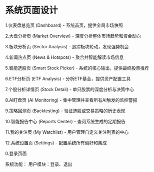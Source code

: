 
# 系统页面设计

1.仪表盘总览页 (Dashboard) - 系统首页，提供全局市场快照

2.大盘分析页 (Market Overview) - 深度分析整体市场趋势和资金动向

3.板块分析页 (Sector Analysis) - 追踪板块轮动，发现强势机会

4.新闻热点页 (News & Hotspots) - 聚合并智能解读市场信息

5.智能选股页 (Smart Stock Picker) - 系统的核心输出，提供最终股票推荐

6.ETF分析页 (ETF Analysis) - 分析ETF基金，提供资产配置工具

7.个股分析详情页 (Stock Detail) - 单只股票的深度分析与决策中心

8.AI盯盘页 (AI Monitoring) - 集中管理并查看所有AI触发的监控警报

9.策略回测页 (Backtesting) - 验证选股或交易策略的历史表现

10.智能报告中心 (Reports Center) - 查阅系统生成的定期报告

11.我的关注页 (My Watchlist) - 用户管理自定义关注列表的中心

12.系统设置页 (Settings) - 配置系统所有偏好和集成

0.登录页面


系统功能：
用户模块：登录、退出